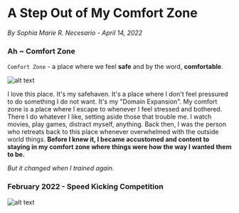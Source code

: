 # A Step Out of My Comfort Zone
*By Sophia Marie R. Necesario - April 14, 2022*

### Ah ~ Comfort Zone

`Comfort Zone` - a place where we feel **safe** and by the word, **comfortable**.

![alt text](https://i.pinimg.com/564x/84/4d/95/844d95529c1fb635bb7c26f436e73e50.jpg)

I love this place. It's my safehaven. It's a place where I don't feel pressured to do something I do not want. It's my "Domain Expansion". My comfort zone is a place where I escape to whenever I feel stressed and bothered. There I do whatever I like, setting aside those that trouble me. I watch movies, play games, distract myself, anything. Back then, I was the person who retreats back to this place whenever overwhelmed with the outside world things. **Before I knew it, I became accustomed and content to staying in my comfort zone where things were how the way I wanted them to be.**

*But it changed when I trained again.*

### February 2022 - Speed Kicking Competition

![alt text](https://i.pinimg.com/564x/2b/a7/e2/2ba7e29bccac75466bc47f4e9f090f51.jpg)



